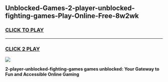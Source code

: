 
## Unblocked-Games-2-player-unblocked-fighting-games-Play-Online-Free-8w2wk
<h3>
<a href="https://premium76.site?title=2-player-unblocked-fighting-games&ref=26A">CLICK TO PLAY</a></h3>
<hr>

<h3>
<a href="https://premium76.site?title=2-player-unblocked-fighting-games&ref=26A">CLICK 2 PLAY</a>
  
</h3>

<a href="https://premium76.site?title=2-player-unblocked-fighting-games&ref=26A"><img src="https://clearcache.store/games.png"></a>


**2-player-unblocked-fighting-games games unblocked: Your Gateway to Fun and Accessible Online Gaming**
